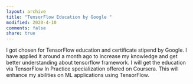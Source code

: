 ```yaml
---
layout: archive
title: "TensorFlow Education by Google "
modified: 2020-4-10
comments: false
share: true
---
```


I got chosen for TensorFlow education and certificate stipend by Google. 
I have applied it around a month ago to increase my knowledge and get better understanding about tensorflow framework. 
I will get the education via TensorFlow In Practice specialization offered on Coursera.
This will enhance my abilities on ML applications using TensorFlow.



